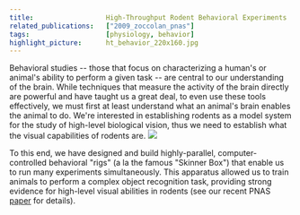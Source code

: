 ```yaml
---
title:                  High-Throughput Rodent Behavioral Experiments
related_publications:   ["2009_zoccolan_pnas"]
tags:                   [physiology, behavior]
highlight_picture:      ht_behavior_220x160.jpg
---
```


Behavioral studies -- those that focus on characterizing a human's or animal's ability to perform a given task -- are central to our understanding of the brain.  While techniques that measure the activity of the brain directly are powerful and have taught us a great deal, to even use these tools effectively, we must first at least understand what an animal's brain enables the animal to do.  We're interested in establishing rodents as a model system for the study of high-level biological vision, thus we need to establish what the visual capabilities of rodents are. ![](/galleries/ht_behavior_220x160.jpg)

To this end, we have designed and build highly-parallel, computer-controlled behavioral "rigs" (a la the famous "Skinner Box") that enable us to run many experiments simultaneously.  This apparatus allowed us to train animals to perform a complex object recognition task, providing strong evidence for high-level visual abilities in rodents (see our recent PNAS [paper](/publications/2009_zoccolan_pnas) for details).